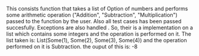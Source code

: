 This consists  function that takes a list of Option of numbers and performs some arithmetic operation ("Addition", "Subtraction", "Multiplication") passed to the function by the user.
Also all test cases has been passed succesfully.
Exceptions are also handled .
So, their is a implementation on a list which contains some integers and the operation is performed on it. 
The list taken is: List(Some(1), Some(2), Some(3), Some(4)) and the operation performed on it is Subtraction.
the ouput of this is: -8

